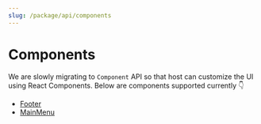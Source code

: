 ```yaml
---
slug: /package/api/components
---
```

# Components

We are slowly migrating to `Component` API so that host can customize the UI using React Components.
Below are components supported currently 👇
* [Footer](/docs/package/api/components/footer)
* [MainMenu](/docs/package/api/components/main-menu)

